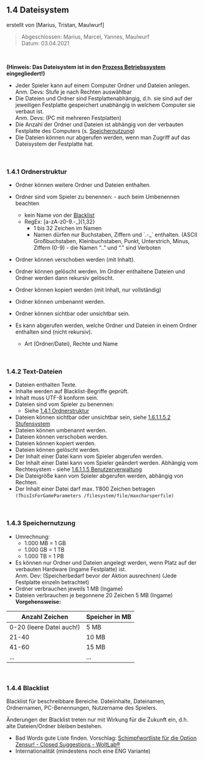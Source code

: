 ## **1.4 Dateisystem**

erstellt von [Marius, Tristan, Maulwurf]

>Abgeschlossen: Marius, Marcel, Yannes, Maulwurf \
Datum: 03.04.2021

<br>

**(Hinweis: Das Dateisystem ist in den <span style="text-decoration:underline;">Prozess Betriebssystem</span> eingegliedert!)**

* Jeder Spieler kann auf einem Computer Ordner und Dateien anlegen.\
Anm. Devs: Stufe je nach Rechten auswählbar
* Die Dateien und Ordner sind Festplattenabhängig, d.h. sie sind auf der jeweiligen Festplatte gespeichert unabhängig in welchem Computer sie verbaut ist.\
Anm. Devs: (PC mit mehreren Festplatten)
* Die Anzahl der Ordner und Dateien ist abhängig von der verbauten Festplatte des Computers (s. [Speichernutzung](Filesystem.md#143-speichernutzung))
* Die Dateien können nur abgerufen werden, wenn man Zugriff auf das Dateisystem der Festplatte hat.

<br>

### **1.4.1 Ordnerstruktur**

* Ordner können weitere Ordner und Dateien enthalten.
* Ordner sind vom Spieler zu benennen: - auch beim Umbenennen beachten
    * kein Name von der [Blacklist](Filesystem.md#144-blacklist)
    * RegEx: [a-zA-z0-9.\-_]{1,32}
      * 1 bis 32 Zeichen im Namen
      * Namen dürfen nur Buchstaben, Ziffern und \`.-_\` enthalten. (ASCII Großbuchstaben, Kleinbuchstaben, Punkt, Unterstrich, Minus, Ziffern (0-9) - die Namen “..” und “.” sind Verboten

* Ordner können verschoben werden (mit Inhalt).
* Ordner können gelöscht werden. Im Ordner enthaltene Dateien und Ordner werden dann rekursiv gelöscht.
* Ordner können kopiert werden (mit Inhalt, nur vollständig)
* Ordner können umbenannt werden.
* Ordner können sichtbar oder unsichtbar sein.
* Es kann abgerufen werden, welche Ordner und Dateien in einem Ordner enthalten sind (nicht rekursiv).
    * Art (Ordner/Datei), Rechte und Name

<br>

### **1.4.2 Text-Dateien**

* Dateien enthalten Texte.
* Inhalte werden auf Blacklist-Begriffe geprüft.
* Inhalt muss UTF-8 konform sein.
* Dateien sind vom Spieler zu benennen:
    * Siehe [1.4.1 Ordnerstruktur](Filesystem.md#141-ordnerstruktur)
* Dateien können sichtbar oder unsichtbar sein, siehe <span style="text-decoration:underline;">1.6.1.1.5.2 Stufensystem</span>
* Dateien können umbenannt werden.
* Dateien können verschoben werden.
* Dateien können kopiert werden.
* Dateien können gelöscht werden.
* Der Inhalt einer Datei kann vom Spieler abgerufen werden.
* Der Inhalt einer Datei kann vom Spieler geändert werden. Abhängig vom Rechtesystem - siehe <span style="text-decoration:underline;">1.6.1.1.5 Benutzerverwaltung</span>
* Die Dateigröße kann vom Spieler abgerufen werden, abhängig von Rechten.
* Der Inhalt einer Datei darf max. 1’800 Zeichen betragen ``(ThisIsForGameParameters /filesystem/file/maxcharsperfile)``

<br>

### **1.4.3 Speichernutzung**

* Umrechnung:
    * 1.000 MB = 1 GB
    * 1.000 GB = 1 TB
    * 1.000 TB = 1 PB
* Es können nur Ordner und Dateien angelegt werden, wenn Platz auf der verbauten Hardware (ingame Festplatte) ist.\
Anm. Dev: (Speicherbedarf bevor der Aktion ausrechnen) (Jede Festplatte einzeln betrachtet)
* Ordner verbrauchen jeweils 1 MB (Ingame) 
* Dateien verbrauchen je begonnene 20 Zeichen 5 MB (Ingame) \
**Vorgehensweise:**

Anzahl Zeichen | Speicher in MB
------------ | ------------
0-20 (leere Datei auch!) | 5 MB
21-40 | 10 MB
41-60 | 15 MB
... | ...

<br>

### **1.4.4 Blacklist**

Blacklist für beschreibbare Bereiche. Dateiinhalte, Dateinamen, Ordnernamen, PC-Benennungen, Nutzername des Spielers.

Änderungen der Blacklist treten nur mit Wirkung für die Zukunft ein, d.h. alte Dateien/Ordner bleiben bestehen.

* Bad Words gute Liste finden. Vorschlag: [Schimpfwortliste für die Option Zensur! - Closed Suggestions - WoltLab®](https://community.woltlab.com/thread/5044-schimpfwortliste-f%C3%BCr-die-option-zensur/)
* Internationalität (mindestens noch eine ENG Variante)
